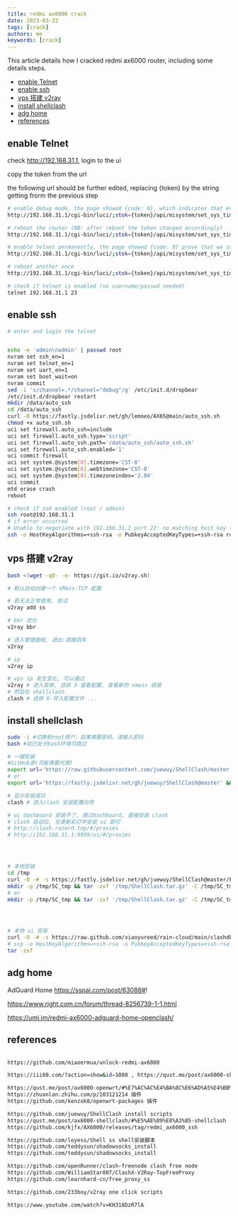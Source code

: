 ```yaml
---
title: redmi ax6000 crack
date: 2023-03-22
tags: [crack]
authors: me
keywords: [crack]
---
```


This article details how I cracked redmi ax6000 router, including some details steps.

<!-- truncate -->

- [enable Telnet](#enable-telnet)
- [enable ssh](#enable-ssh)
- [vps 搭建 v2ray](#vps-搭建-v2ray)
- [install shellclash](#install-shellclash)
- [adg home](#adg-home)
- [references](#references)



## enable Telnet

check http://192.168.31.1, login to the ui

copy the token from the url 

the following url should be further edited, replacing {token} by the string getting frorm the previous step

```sh
# enable debug mode, the page showed {code: 0}, which indicates that everything is ok
http://192.168.31.1/cgi-bin/luci/;stok={token}/api/misystem/set_sys_time?timezone=%20%27%20%3B%20zz%3D%24%28dd%20if%3D%2Fdev%2Fzero%20bs%3D1%20count%3D2%202%3E%2Fdev%2Fnull%29%20%3B%20printf%20%27%A5%5A%25c%25c%27%20%24zz%20%24zz%20%7C%20mtd%20write%20-%20crash%20%3B%20

# reboot the router (NB: after reboot the token changed accordingly)
http://192.168.31.1/cgi-bin/luci/;stok={token}/api/misystem/set_sys_time?timezone=%20%27%20%3b%20reboot%20%3b%20

# enable telnet permanently, the page showed {code: 0} prove that we success
http://192.168.31.1/cgi-bin/luci/;stok={token}/api/misystem/set_sys_time?timezone=%20%27%20%3B%20bdata%20set%20telnet_en%3D1%20%3B%20bdata%20set%20ssh_en%3D1%20%3B%20bdata%20set%20uart_en%3D1%20%3B%20bdata%20commit%20%3B%20

# reboot another once
http://192.168.31.1/cgi-bin/luci/;stok={token}/api/misystem/set_sys_time?timezone=%20%27%20%3b%20reboot%20%3b%20

# check if telnet is enabled (no username/passwd needed)
telnet 192.168.31.1 23
```

## enable ssh

```sh
# enter and login the telnet


echo -e 'admin\nadmin' | passwd root  
nvram set ssh_en=1  
nvram set telnet_en=1  
nvram set uart_en=1  
nvram set boot_wait=on  
nvram commit  
sed -i 's/channel=.*/channel="debug"/g' /etc/init.d/dropbear  
/etc/init.d/dropbear restart  
mkdir /data/auto_ssh  
cd /data/auto_ssh  
curl -O https://fastly.jsdelivr.net/gh/lemoeo/AX6S@main/auto_ssh.sh  
chmod +x auto_ssh.sh  
uci set firewall.auto_ssh=include  
uci set firewall.auto_ssh.type='script'  
uci set firewall.auto_ssh.path='/data/auto_ssh/auto_ssh.sh'  
uci set firewall.auto_ssh.enabled='1'  
uci commit firewall  
uci set system.@system[0].timezone='CST-8'  
uci set system.@system[0].webtimezone='CST-8'  
uci set system.@system[0].timezoneindex='2.84'  
uci commit  
mtd erase crash  
reboot  

# check if ssh enabled (root / admin)
ssh root@192.168.31.1 
# if error occurred
# Unable to negotiate with 192.168.31.1 port 22: no matching host key type fou
ssh -o HostKeyAlgorithms=+ssh-rsa -o PubkeyAcceptedKeyTypes=+ssh-rsa root@192.168.31.1
```

## vps 搭建 v2ray

```sh
bash <(wget -qO- -o- https://git.io/v2ray.sh)

# 默认自动创建一个 VMess-TCP 配置

# 若无法正常使用, 尝试
v2ray add ss

# bbr 优化
v2ray bbr

# 进入管理面板, 退出:直接回车
v2ray

# ip
v2ray ip

# vps ip 发生变化, 可以通过
v2ray # 进入菜单, 选择 3-查看配置, 查看新的 vmess 链接
# 然后在 shellclash
clash # 选择 6-导入配置文件 ...

```


## install shellclash

```sh
sudo -i #切换到root用户，如果需要密码，请输入密码
bash #如已处于bash环境可跳过

# 一键安装
#GitHub源(可能需要代理)
export url='https://raw.githubusercontent.com/juewuy/ShellClash/master' && sh -c "$(curl -kfsSl $url/install.sh)" && source /etc/profile &> /dev/null
# or
export url='https://fastly.jsdelivr.net/gh/juewuy/ShellClash@master' && sh -c "$(curl -kfsSl $url/install.sh)" && source /etc/profile &> /dev/null

# 显示安装成功
clash # 进入clash 安装配置向导

# ui dashboard 安装不了, 跳过dashboard, 直接安装 clash
# clash 启动后, 在更新彩灯中安装 ui 即可
# http://clash.razord.top/#/proxies
# http://192.168.31.1:9999/ui/#/proxies




# 本地安装
cd /tmp
curl -O -# -s https://fastly.jsdelivr.net/gh/juewuy/ShellClash@master/bin/ShellClash.tar.gz
mkdir -p /tmp/SC_tmp && tar -zxf '/tmp/ShellClash.tar.gz' -C /tmp/SC_tmp/ && source /tmp/SC_tmp/init.sh 
# or
mkdir -p /tmp/SC_tmp && tar -zxf '/tmp/ShellClash.tar.gz' -C /tmp/SC_tmp/ && bash /tmp/SC_tmp/init.sh && source /etc/profile >/dev/null




# 本地 ui 安装
curl -O -# -s https://raw.github.com/xiaoyureed/rain-cloud/main/clashdb.tar.gz
# scp -o HostKeyAlgorithms=+ssh-rsa -o PubkeyAcceptedKeyTypes=+ssh-rsa dashboard/clashdb.tar.gz root@192.168.31.1:/data/clash/ui
tar -zxf
```

## adg home

AdGuard Home  https://sspai.com/post/63088#!

https://www.right.com.cn/forum/thread-8256739-1-1.html

https://umi.im/redmi-ax6000-adguard-home-openclash/

## references


```sh

https://github.com/miaoermua/unlock-redmi-ax6000

https://iii80.com/?action=show&id=1080 , https://qust.me/post/ax6000-shellclash/

https://qust.me/post/ax6000-openwrt/#%E7%AC%AC%E4%BA%8C%E6%AD%A5%E4%BB%8E%E8%BF%87%E6%B8%A1%E5%9B%BA%E4%BB%B6%E5%88%B7%E5%85%A5-openwrt 刷 openwrt
https://zhuanlan.zhihu.com/p/103121214 插件
https://github.com/kenzok8/openwrt-packages 插件

https://github.com/juewuy/ShellClash install scripts
https://qust.me/post/ax6000-shellclash/#%E5%AE%89%E8%A3%85-shellclash
https://github.com/kjfx/AX6000/releases/tag/redmi_ax6000_ssh

https://github.com/loyess/Shell ss shell安装脚本
https://github.com/teddysun/shadowsocks_install
https://github.com/teddysun/shadowsocks_install

https://github.com/openRunner/clash-freenode clash free node
https://github.com/WilliamStar007/ClashX-V2Ray-TopFreeProxy
https://github.com/learnhard-cn/free_proxy_ss

https://github.com/233boy/v2ray one click scripts

https://www.youtube.com/watch?v=KH318DzR7lA
```